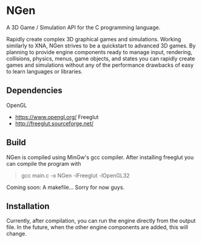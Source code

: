 # NGen

A 3D Game / Simulation API for the C programming language.

Rapidly create complex 3D graphical games and simulations. Working similarly to XNA, NGen strives to be a quickstart to advanced 3D games. By planning to provide engine components ready to manage input, rendering, collisions, physics, menus, game objects, and states you can rapidly create games and simulations without any of the performance drawbacks of easy to learn languages or libraries.

## Dependencies

OpenGL
- https://www.opengl.org/
Freeglut
- http://freeglut.sourceforge.net/

## Build

NGen is compiled using MinGw's gcc compiler. After installing freeglut you can compile the program with
> gcc main.c -o NGen -lFreeglut -lOpenGL32

Coming soon: A makefile... Sorry for now guys.

## Installation

Currently, after compilation, you can run the engine directly from the output file.
In the future, when the other engine components are added, this will change.

